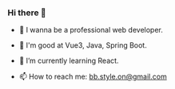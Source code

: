 ### Hi there 👋

- 🔭 I wanna be a professional web developer.
- 🚀 I'm good at Vue3, Java, Spring Boot.
- 🌱 I’m currently learning React.

- 📫 How to reach me: bb.style.on@gmail.com
